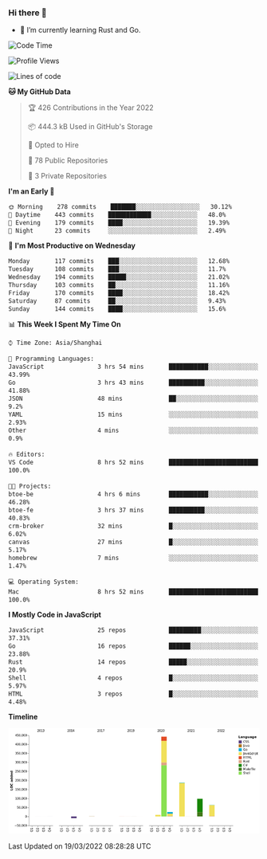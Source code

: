 ### Hi there 👋

- 🌱 I’m currently learning Rust and Go.

<!--START_SECTION:waka-->
![Code Time](http://img.shields.io/badge/Code%20Time-307%20hrs%205%20mins-blue)

![Profile Views](http://img.shields.io/badge/Profile%20Views-0-blue)

![Lines of code](https://img.shields.io/badge/From%20Hello%20World%20I%27ve%20Written-823%20Thousand%20lines%20of%20code-blue)

**🐱 My GitHub Data** 

> 🏆 426 Contributions in the Year 2022
 > 
> 📦 444.3 kB Used in GitHub's Storage 
 > 
> 💼 Opted to Hire
 > 
> 📜 78 Public Repositories 
 > 
> 🔑 3 Private Repositories  
 > 
**I'm an Early 🐤** 

```text
🌞 Morning    278 commits    ███████░░░░░░░░░░░░░░░░░░   30.12% 
🌆 Daytime    443 commits    ████████████░░░░░░░░░░░░░   48.0% 
🌃 Evening    179 commits    ████░░░░░░░░░░░░░░░░░░░░░   19.39% 
🌙 Night      23 commits     ░░░░░░░░░░░░░░░░░░░░░░░░░   2.49%

```
📅 **I'm Most Productive on Wednesday** 

```text
Monday       117 commits    ███░░░░░░░░░░░░░░░░░░░░░░   12.68% 
Tuesday      108 commits    ███░░░░░░░░░░░░░░░░░░░░░░   11.7% 
Wednesday    194 commits    █████░░░░░░░░░░░░░░░░░░░░   21.02% 
Thursday     103 commits    ██░░░░░░░░░░░░░░░░░░░░░░░   11.16% 
Friday       170 commits    ████░░░░░░░░░░░░░░░░░░░░░   18.42% 
Saturday     87 commits     ██░░░░░░░░░░░░░░░░░░░░░░░   9.43% 
Sunday       144 commits    ████░░░░░░░░░░░░░░░░░░░░░   15.6%

```


📊 **This Week I Spent My Time On** 

```text
⌚︎ Time Zone: Asia/Shanghai

💬 Programming Languages: 
JavaScript               3 hrs 54 mins       ███████████░░░░░░░░░░░░░░   43.99% 
Go                       3 hrs 43 mins       ██████████░░░░░░░░░░░░░░░   41.88% 
JSON                     48 mins             ██░░░░░░░░░░░░░░░░░░░░░░░   9.2% 
YAML                     15 mins             ░░░░░░░░░░░░░░░░░░░░░░░░░   2.93% 
Other                    4 mins              ░░░░░░░░░░░░░░░░░░░░░░░░░   0.9%

🔥 Editors: 
VS Code                  8 hrs 52 mins       █████████████████████████   100.0%

🐱‍💻 Projects: 
btoe-be                  4 hrs 6 mins        ███████████░░░░░░░░░░░░░░   46.28% 
btoe-fe                  3 hrs 37 mins       ██████████░░░░░░░░░░░░░░░   40.83% 
crm-broker               32 mins             █░░░░░░░░░░░░░░░░░░░░░░░░   6.02% 
canvas                   27 mins             █░░░░░░░░░░░░░░░░░░░░░░░░   5.17% 
homebrew                 7 mins              ░░░░░░░░░░░░░░░░░░░░░░░░░   1.47%

💻 Operating System: 
Mac                      8 hrs 52 mins       █████████████████████████   100.0%

```

**I Mostly Code in JavaScript** 

```text
JavaScript               25 repos            █████████░░░░░░░░░░░░░░░░   37.31% 
Go                       16 repos            ██████░░░░░░░░░░░░░░░░░░░   23.88% 
Rust                     14 repos            █████░░░░░░░░░░░░░░░░░░░░   20.9% 
Shell                    4 repos             █░░░░░░░░░░░░░░░░░░░░░░░░   5.97% 
HTML                     3 repos             █░░░░░░░░░░░░░░░░░░░░░░░░   4.48%

```


**Timeline**

![Chart not found](https://raw.githubusercontent.com/elton/elton/main/charts/bar_graph.png) 


 Last Updated on 19/03/2022 08:28:28 UTC
<!--END_SECTION:waka-->

<!--
**elton/elton** is a ✨ _special_ ✨ repository because its `README.md` (this file) appears on your GitHub profile.

Here are some ideas to get you started:

- 🔭 I’m currently working on ...
- 🌱 I’m currently learning ...
- 👯 I’m looking to collaborate on ...
- 🤔 I’m looking for help with ...
- 💬 Ask me about ...
- 📫 How to reach me: ...
- 😄 Pronouns: ...
- ⚡ Fun fact: ...
-->
